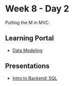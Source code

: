 # Week 8 - Day 2

Putting the M in MVC.

## Learning Portal

* [Data Modeling](https://learn.digitalcrafts.com/immersive/lessons/databases/data-modeling/#learning-objectives)

## Presentations

* [Intro to Backend: SQL](https://docs.google.com/presentation/d/1fNRy3KKX59e7kz3Bff6kMZ-AHw9KnFnbN7K4xHyOFjk/)
